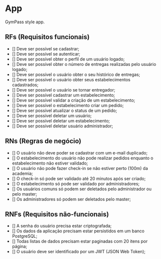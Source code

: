 # App

GymPass style app.

## RFs (Requisitos funcionais)

- [] Deve ser possível se cadastrar;
- [] Deve ser possível se autenticar;
- [] Deve ser possível obter o perfil de um usuário logado;
- [] Deve ser possível obter o número de entregas realizadas pelo usuário logado;
- [] Deve ser possível o usuário obter o seu histórico de entregas;
- [] Deve ser possível o usuário obter seus estabelecimentos cadastrados;
- [] Deve ser possível o usuário se tornar entregador;
- [] Deve ser possível cadastrar um estabelecimento;
- [] Deve ser possível validar a criação de um estabelecimento;
- [] Deve ser possível o estabelecimento criar um pedido;
- [] Deve ser possível atualizar o status de um pedido;
- [] Deve ser possível deletar um usuário;
- [] Deve ser possível deletar um estabelecimento;
- [] Deve ser possível deletar usuário administrador;

## RNs (Regras de negócio)

- [] O usuário não deve poder se cadastrar com um e-mail duplicado;
- [] O estabelecimento do usuário não pode realizar pedidos enquanto o estabelecimento não estiver validado;
- [] O usuário não pode fazer check-in se não estiver perto (100m) da academia;
- [] O check-in só pode ser validado até 20 minutos após ser criado;
- [] O estabelecimento só pode ser validado por administradores;
- [] Os usuários comuns só podem ser deletados pelo administrador ou pelo master;
- [] Os administradores só podem ser deletados pelo master;

## RNFs (Requisitos não-funcionais)

- [] A senha do usuário precisa estar criptografada;
- [] Os dados da aplicação precisam estar persistidos em um banco PostgreSQL;
- [] Todas listas de dados precisam estar paginadas com 20 itens por página;
- [] O usuário deve ser identificado por um JWT (JSON Web Token);